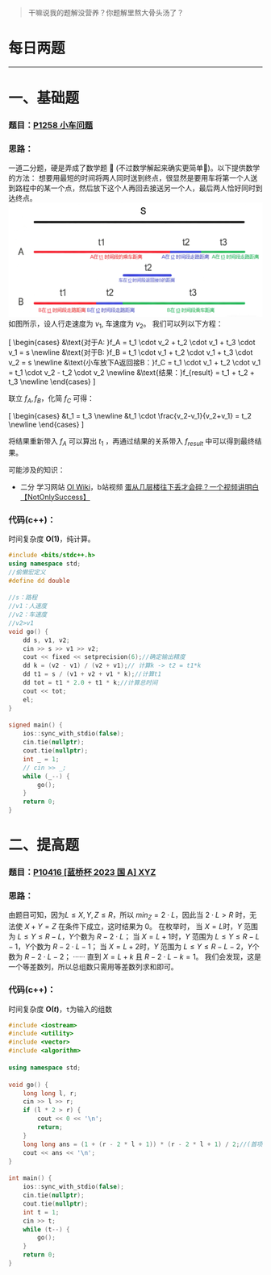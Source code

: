 >干嘛说我的题解没营养？你题解里熬大骨头汤了？

# 每日两题
---


# 一、基础题
### 题目：[P1258 小车问题](https://www.luogu.com.cn/problem/P1258)

### 思路：
一道二分题，硬是弄成了数学题 🤣 (不过数学解起来确实更简单🤔)。以下提供数学的方法：
想要用最短的时间将两人同时送到终点，很显然是要用车将第一个人送到路程中的某一个点，然后放下这个人再回去接送另一个人，最后两人恰好同时到达终点。
![1](resources/2025_10_14/1.png)
如图所示，设人行走速度为 $v_1$, 车速度为 $v_2$。
我们可以列以下方程：

\[
\begin{cases}
&\text{对于A: }f_A = t_1 \cdot v_2 + t_2 \cdot v_1 + t_3 \cdot v_1 = s  \newline
&\text{对于B: }f_B = t_1 \cdot v_1 + t_2 \cdot v_1 + t_3 \cdot v_2 = s  \newline
&\text{小车放下A返回接B：}f_C = t_1 \cdot v_1 + t_2 \cdot v_1 = t_1 \cdot v_2 - t_2 \cdot v_2 \newline
&\text{结果：}f_{result} = t_1  + t_2 + t_3 \newline
\end{cases}
\]

联立 $f_A,f_B$，化简 $f_C$ 可得：

\[
\begin{cases}
&t_1 = t_3 \newline
&t_1 \cdot \frac{v_2-v_1}{v_2+v_1} = t_2 \newline
\end{cases}
\]

将结果重新带入 $f_A$ 可以算出 $t_1$ ，再通过结果的关系带入 $f_{result}$ 中可以得到最终结果。


可能涉及的知识：
- 二分
学习网站 [OI Wiki](https://oi-wiki.org/basic/binary/)，b站视频 [蛋从几层楼往下丢才会碎？一个视频讲明白【NotOnlySuccess】](https://www.bilibili.com/video/BV1DzXzYPEYT/?spm_id_from=333.337.search-card.all.click&vd_source=933c136d6897dbf20ff125fb1209208f) 

### 代码(c++)：
时间复杂度 **O(1)**，纯计算。

```cpp
#include <bits/stdc++.h>
using namespace std;
//偷懒宏定义
#define dd double

//s：路程
//v1：人速度
//v2：车速度
//v2>v1
void go() {
    dd s, v1, v2;
    cin >> s >> v1 >> v2;
    cout << fixed << setprecision(6);//确定输出精度
    dd k = (v2 - v1) / (v2 + v1);// 计算k -> t2 = t1*k
    dd t1 = s / (v1 + v2 + v1 * k);//计算t1
    dd tot = t1 * 2.0 + t1 * k;//计算总时间
    cout << tot;
    el;
}

signed main() {
    ios::sync_with_stdio(false);
    cin.tie(nullptr);
    cout.tie(nullptr);
    int _ = 1;
    // cin >> _;
    while (_--) {
        go();
    }
    return 0;
}
```


# 二、提高题
### 题目：[P10416 [蓝桥杯 2023 国 A] XYZ](https://www.luogu.com.cn/problem/P10416)

### 思路：
由题目可知，因为$L \leq X,Y,Z \leq R$，所以 $min_Z = 2 \cdot L$，因此当 $2 \cdot L > R$ 时，无法使 $X + Y = Z$ 在条件下成立，这时结果为 0。
在枚举时，
当 $X = L$时，$Y$ 范围为 $L \leq Y \leq R-L$，$Y$个数为 $R-2 \cdot L$；
当 $X = L+1$时，$Y$ 范围为 $L \leq Y \leq R-L-1$，$Y$个数为 $R-2 \cdot L-1$；
当 $X = L+2$时，$Y$ 范围为 $L \leq Y \leq R-L-2$，$Y$个数为 $R-2 \cdot L-2$；
······ 直到 $X = L+k$ 且 $R - 2 \cdot L - k =1$。
我们会发现，这是一个等差数列，所以总组数只需用等差数列求和即可。

### 代码(c++)：
时间复杂度 **O($t$)**，`t`为输入的组数

```cpp
#include <iostream>
#include <utility>
#include <vector>
#include <algorithm>

using namespace std;

void go() {
    long long l, r;
    cin >> l >> r;
    if (l * 2 > r) {
        cout << 0 << '\n';
        return;
    }
    long long ans = (1 + (r - 2 * l + 1)) * (r - 2 * l + 1) / 2;//(首项+末项)*项数/2
    cout << ans << '\n';
}

int main() {
    ios::sync_with_stdio(false);
    cin.tie(nullptr);
    cout.tie(nullptr);
    int t = 1;
    cin >> t;
    while (t--) {
        go();
    }
    return 0;
}

```

